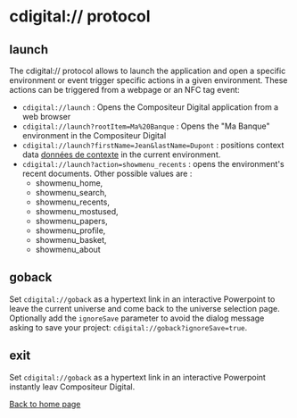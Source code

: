  # cdigital:// protocol

## launch
The cdigital:// protocol allows to launch the application and open a specific environment or event trigger specific actions in a given environment. These actions can be triggered from a webpage or an NFC tag event:
- `cdigital://launch` : Opens the Compositeur Digital application from a web browser
- `cdigital://launch?rootItem=Ma%20Banque` : Opens the "Ma Banque" environment in the Compositeur Digital 
- `cdigital://launch?firstName=Jean&lastName=Dupont` : positions context data [données de contexte](config.md#valueKeys) in the current environment.
- `cdigital://launch?action=showmenu_recents` : opens the environment's recent documents. Other possible values are :
	- showmenu_home,
	- showmenu_search,
	- showmenu_recents,
	- showmenu_mostused,
	- showmenu_papers,
	- showmenu_profile,
	- showmenu_basket,
	- showmenu_about
	
## goback
Set `cdigital://goback` as a hypertext link in an interactive Powerpoint to leave the current universe and come back to the universe selection page. Optionally add the `ignoreSave` parameter to avoid the dialog message asking to save your project: `cdigital://goback?ignoreSave=true`.

## exit
Set `cdigital://goback` as a hypertext link in an interactive Powerpoint instantly leav Compositeur Digital.


[Back to home page](home.md)
